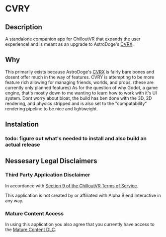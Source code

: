 # CVRY
## Description
 A standalone companion app for ChilloutVR that expands the user experience! and is meant as an upgrade to AstroDoge's [CVRX](https://github.com/AstroDogeDX/CVRX).

## Why
This primarily exists because AstroDoge's [CVRX](https://github.com/AstroDogeDX/CVRX) is fairly bare bones and dosent offer much in the way of features. CVRY is attempting to be more feature rich allowing for managing friends, worlds, and props. (these are currently only planned features) As for the question of why Godot, a game engine, that's mostly down to me wanting to learn how to work with it's UI system. Dont worry about bloat, the build has ben done with the 3D, 2D rendering, and physics stripped and is also set to the "compatability" rendering pipeline to be nice and lightweight.

## Instalation
### todo: figure out what's needed to install and also build an actual release

## Nessesary Legal Disclaimers
### Third Party Application Disclaimer
In accordance with [Section 9 of the ChilloutVR Terms of Service](https://documentation.abinteractive.net/official/legal/tos/#9-third-party-applications-or-sites).

This application is not created by or affiliated with Alpha Blend Interactive in any way.

### Mature Content Access
In using this application you also agree that you currently have access to the [Mature Content DLC](https://documentation.abinteractive.net/chilloutvr/faq/mature-content-access-dlc/).